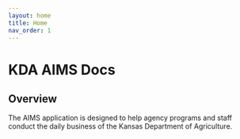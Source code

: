 ```yaml
---
layout: home
title: Home
nav_order: 1
---
```


# KDA AIMS Docs

## Overview
The AIMS application is designed to help agency programs and staff conduct the daily business of the Kansas Department of Agriculture.
